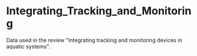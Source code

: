 # Integrating_Tracking_and_Monitoring
Data used in the review "Integrating tracking and monitoring devices in aquatic systems".
